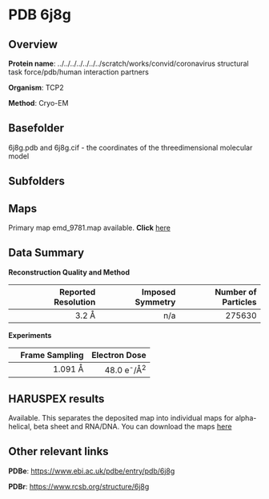 # PDB 6j8g

## Overview

**Protein name**: ../../../../../../../scratch/works/convid/coronavirus structural task force/pdb/human interaction partners

**Organism**: TCP2

**Method**: Cryo-EM



## Basefolder

6j8g.pdb and 6j8g.cif - the coordinates of the threedimensional molecular model

## Subfolders









## Maps

Primary map emd_9781.map available. **Click** [here](http://ftp.wwpdb.org/pub/emdb/structures/EMD-9781/map/) 

## Data Summary
**Reconstruction Quality and Method**

|   | Reported Resolution | Imposed Symmetry | Number of Particles |
|---|-------------:|----------------:|--------------:|
|   |3.2 Å|n/a|275630|

**Experiments**

|   | Frame Sampling | Electron Dose |
|---|-------------:|----------------:|
|   |1.091 Å|48.0 e<sup>-</sup>/Å<sup>2</sup>|

## HARUSPEX results

Available. This separates the deposited map into individual maps for alpha-helical, beta sheet and RNA/DNA. You can download the maps [here](https://zenodo.org/record/3820229)

## Other relevant links 
**PDBe**:  https://www.ebi.ac.uk/pdbe/entry/pdb/6j8g
 
**PDBr**: https://www.rcsb.org/structure/6j8g 
